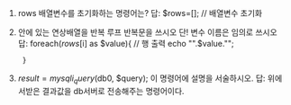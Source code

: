 1. rows 배열변수를 초기화하는 명령어는?
답: $rows=[]; // 배열변수 초기화

2. 안에 있는 연상배열을 반복 루프 반복문을 쓰시오 단!  변수 이름은 임의로 쓰시오
답:  foreach($rows[$i] as $value){
            // 행 출력
            echo "<td>".$value."</td>";
    
        }


3. $result = mysqli_query($db0, $query); 이 명령어에 설명을 서술하시오.
답: 위에서받은 결과값을 db서버로 전송해주는 명령어이다.